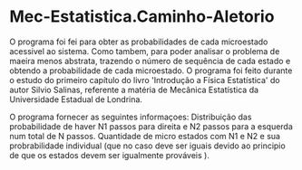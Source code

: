 # Mec-Estatistica.Caminho-Aletorio
O programa foi fei para obter as probabilidades de cada microestado acessivel ao sistema. Como tambem, para poder analisar o problema de maeira menos abstrata, trazendo o número de sequência de cada estado e obtendo a probabilidade de cada microestado.
O programa foi feito durante o estudo do primeiro capítulo do livro 'Introdução a Física Estatística' do autor Silvio Salinas, referente a matéria de Mecânica Estatística da Universidade Estadual de Londrina.

O programa fornecer as seguintes informaçoes: Distribuição das probabilidade de haver N1 passos para direita e N2 passos para a esquerda num total de N passos. Quantidade de micro estados com N1 e N2 e sua probrabilidade individual (que no caso deve ser iguais devido ao principio de que os estados devem ser igualmente prováveis ).
